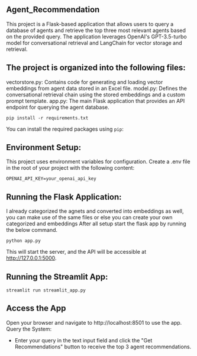 ## Agent_Recommendation

This project is a Flask-based application that allows users to query a database of agents and retrieve the top three most relevant agents based on the provided query. The application leverages OpenAI's GPT-3.5-turbo model for conversational retrieval and LangChain for vector storage and retrieval.



## The project is organized into the following files:

vectorstore.py: Contains code for generating and loading vector embeddings from agent data stored in an Excel file.
model.py: Defines the conversational retrieval chain using the stored embeddings and a custom prompt template.
app.py: The main Flask application that provides an API endpoint for querying the agent database.

```
pip install -r requirements.txt
```
  
You can install the required packages using `pip`:


## Environment Setup:
This project uses environment variables for configuration. Create a .env file in the root of your project with the following content:
```
OPENAI_API_KEY=your_openai_api_key
```

## Running the Flask Application:
I already categorized the agnets  and converted into embeddings as well, you can make use of the same files or else you can create your own categorized and embeddings After all setup start the flask app by running the  below command. 
```
python app.py
```
This will start the server, and the API will be accessible at http://127.0.0.1:5000.


## Running the Streamlit App:
```
streamlit run streamlit_app.py
```

## Access the App
Open your browser and navigate to http://localhost:8501 to use the app.
Query the System:
- Enter your query in the text input field and click the "Get Recommendations" button to receive the top 3 agent recommendations.
